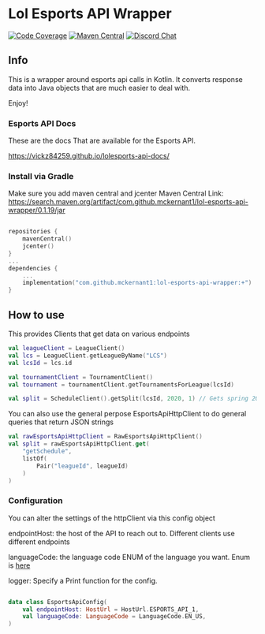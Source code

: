 # Lol Esports API Wrapper

[![Code Coverage](https://codecov.io/gh/mckernant1/LolEsportsApiWrapper/branch/master/graph/badge.svg)](https://codecov.io/gh/mckernant1/LolEsportsApiWrapper)
[![Maven Central](https://maven-badges.herokuapp.com/maven-central/com.github.mckernant1/lol-esports-api-wrapper/badge.svg)](https://maven-badges.herokuapp.com/maven-central/com.github.mckernant1/lol-esports-api-wrapper)
[![Discord Chat](https://img.shields.io/discord/802610953396551720)](https://discord.gg/Dvq8f5KxZT)  

## Info
This is a wrapper around esports api calls in Kotlin.
It converts response data into Java objects that are much easier to deal with.

Enjoy!

### Esports API Docs
These are the docs That are available for the Esports API. 

https://vickz84259.github.io/lolesports-api-docs/


### Install via Gradle
Make sure you add maven central and jcenter
Maven Central Link: https://search.maven.org/artifact/com.github.mckernant1/lol-esports-api-wrapper/0.1.19/jar

```kotlin

repositories {
    mavenCentral()
    jcenter()
}
...
dependencies {
    ...
    implementation("com.github.mckernant1:lol-esports-api-wrapper:+")
}
```


## How to use
This provides Clients that get data on various endpoints

```kotlin
val leagueClient = LeagueClient()
val lcs = LeagueClient.getLeagueByName("LCS")
val lcsId = lcs.id

val tournamentClient = TournamentClient()
val tournament = tournamentClient.getTournamentsForLeague(lcsId)

val split = ScheduleClient().getSplit(lcsId, 2020, 1) // Gets spring 2020 split including playoffs
```

You can also use the general perpose EsportsApiHttpClient to do general queries that return JSON strings

```kotlin
val rawEsportsApiHttpClient = RawEsportsApiHttpClient()
val split = rawEsportsApiHttpClient.get(
    "getSchedule",
    listOf(
        Pair("leagueId", leagueId)
    )
)
```

### Configuration
You can alter the settings of the httpClient via this config object

endpointHost: the host of the API to reach out to. Different clients use different endpoints

languageCode: the language code ENUM of the language you want. Enum is [here](https://github.com/mckernant1/LolEsportsApiWrapper/blob/master/src/main/kotlin/com/github/mckernant1/lolapi/config/LanguageCode.kt)

logger: Specify a Print function for the config. 
```kotlin

data class EsportsApiConfig(
    val endpointHost: HostUrl = HostUrl.ESPORTS_API_1,
    val languageCode: LanguageCode = LanguageCode.EN_US,
)
```
